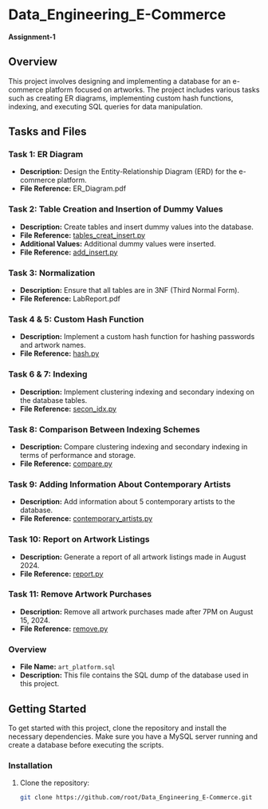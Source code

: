 # Data_Engineering_E-Commerce
**Assignment-1**

## Overview
This project involves designing and implementing a database for an e-commerce platform focused on artworks. The project includes various tasks such as creating ER diagrams, implementing custom hash functions, indexing, and executing SQL queries for data manipulation.

## Tasks and Files

### Task 1: ER Diagram
- **Description:** Design the Entity-Relationship Diagram (ERD) for the e-commerce platform.
- **File Reference:** ER_Diagram.pdf

### Task 2: Table Creation and Insertion of Dummy Values
- **Description:** Create tables and insert dummy values into the database.
- **File Reference:** [tables_creat_insert.py](db/tables_creat_insert.py)
- **Additional Values:** Additional dummy values were inserted.
- **File Reference:** [add_insert.py](db/add_insert.py)

### Task 3: Normalization
- **Description:** Ensure that all tables are in 3NF (Third Normal Form).
- **File Reference:** LabReport.pdf

### Task 4 & 5: Custom Hash Function
- **Description:** Implement a custom hash function for hashing passwords and artwork names.
- **File Reference:** [hash.py](db/hash.py)

### Task 6 & 7: Indexing
- **Description:** Implement clustering indexing and secondary indexing on the database tables.
- **File Reference:** [secon_idx.py](db/secon_idx.py)

### Task 8: Comparison Between Indexing Schemes
- **Description:** Compare clustering indexing and secondary indexing in terms of performance and storage.
- **File Reference:** [compare.py](db/compare.py)

### Task 9: Adding Information About Contemporary Artists
- **Description:** Add information about 5 contemporary artists to the database.
- **File Reference:** [contemporary_artists.py](db/contemporary_artists.py)

### Task 10: Report on Artwork Listings
- **Description:** Generate a report of all artwork listings made in August 2024.
- **File Reference:** [report.py](db/report.py)

### Task 11: Remove Artwork Purchases
- **Description:** Remove all artwork purchases made after 7PM on August 15, 2024.
- **File Reference:** [remove.py](db/report.py)

### Overview
- **File Name:** `art_platform.sql`
- **Description:** This file contains the SQL dump of the database used in this project.

## Getting Started

To get started with this project, clone the repository and install the necessary dependencies. Make sure you have a MySQL server running and create a database before executing the scripts.

### Installation

1. Clone the repository:
   ```bash
   git clone https://github.com/root/Data_Engineering_E-Commerce.git

